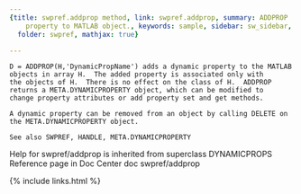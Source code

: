 ```yaml
---
{title: swpref.addprop method, link: swpref.addprop, summary: ADDPROP   Add dynamic
    property to MATLAB object., keywords: sample, sidebar: sw_sidebar, permalink: swpref_addprop,
  folder: swpref, mathjax: true}

---
```

    D = ADDPROP(H,'DynamicPropName') adds a dynamic property to the MATLAB 
    objects in array H.  The added property is associated only with
    the objects of H.  There is no effect on the class of H.  ADDPROP
    returns a META.DYNAMICPROPERTY object, which can be modified to 
    change property attributes or add property set and get methods.  
 
    A dynamic property can be removed from an object by calling DELETE on
    the META.DYNAMICPROPERTY object.
 
    See also SWPREF, HANDLE, META.DYNAMICPROPERTY
Help for swpref/addprop is inherited from superclass DYNAMICPROPS
    Reference page in Doc Center
       doc swpref/addprop

{% include links.html %}
